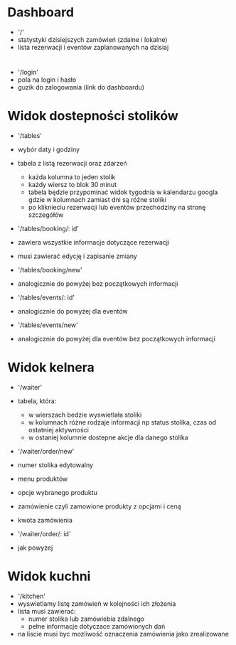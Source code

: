 # Dashboard

- '/'
 - statystyki dzisiejszych zamówień (zdalne i lokalne)
 - lista rezerwacji i eventów zaplanowanych na dzisiaj
#

- '/login'
 - pola na login i hasło
 - guzik do zalogowania (link do dashboardu)

# Widok dostepności stolików

- '/tables'
 - wybór daty i godziny
 - tabela z listą rezerwacji oraz zdarzeń
   - każda kolumna to jeden stolik
   - każdy wiersz to blok 30 minut
   - tabela będzie przypominać widok tygodnia w kalendarzu googla gdzie w kolumnach zamiast dni są różne stoliki
   - po kliknieciu rezerwacji lub eventów przechodziny na stronę szczegółów

- '/tables/booking/: id'
 - zawiera wszystkie informacje dotyczące rezerwacji
 - musi zawierać edycję i zapisanie zmiany

- '/tables/booking/new'
 - analogicznie do powyżej bez początkowych informacji

- '/tables/events/: id'
 - analogicznie do powyżej dla eventów

- '/tables/events/new'
 - analogicznie do powyżej dla eventów bez początkowych informacji

# Widok kelnera

- '/waiter'
 - tabela, która:
   - w wierszach bedzie wyswietlała stoliki
   - w kolumnach różne rodzaje informacji np status stolika, czas od ostatniej aktywności
   - w ostaniej kolumnie dostepne akcje dla danego stolika

- '/waiter/order/new'
 - numer stolika edytowalny
 - menu produktów
 - opcje wybranego produktu
 - zamówienie czyli zamowione produkty z opcjami i ceną
 - kwota zamówienia

- '/waiter/order/: id'
 - jak powyżej

# Widok kuchni

- '/kitchen'
 - wyswietlamy listę zamówień w kolejności ich złożenia
 - lista musi zawierać:
   - numer stolika lub zamówiebia zdalnego
   - pełne informacje dotyczace zamówionych dań
 - na liscie musi byc mozliwość oznaczenia zamówienia jako zrealizowane
